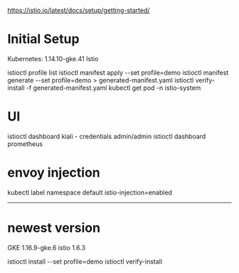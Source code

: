 https://istio.io/latest/docs/setup/getting-started/

# Initial Setup
Kubernetes: 1.14.10-gke.41
Istio

istioctl profile list
istioctl manifest apply --set profile=demo
istioctl manifest generate --set profile=demo > generated-manifest.yaml
istioctl verify-install -f generated-manifest.yaml
kubectl get pod -n istio-system

# UI
istioctl dashboard kiali - credentials admin/admin
istioctl dashboard prometheus

# envoy injection
kubectl label namespace default istio-injection=enabled

-----

# newest version

GKE 1.16.9-gke.6
istio 1.6.3

istioctl install --set profile=demo
istioctl verify-install




